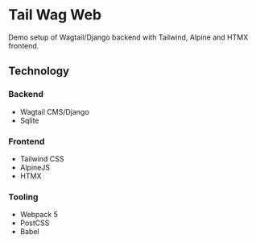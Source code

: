 # Tail Wag Web
Demo setup of Wagtail/Django backend with Tailwind, Alpine and HTMX frontend.

## Technology
### Backend
- Wagtail CMS/Django
- Sqlite

### Frontend
- Tailwind CSS
- AlpineJS
- HTMX

### Tooling
- Webpack 5
- PostCSS
- Babel

